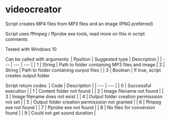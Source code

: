 # videocreator
Script creates MP4 files from MP3 files and an image (PNG preferred)

Script uses fffmpeg / ffprobe exe tools, read more on this in script comments

Tested with Windows 10

Can be called with arguments:
| Ppsition | Suggested type | Description |
| --- | --- | --- |
| 1 | String | Path to folder containing MP3 files and image
| 2 | String | Path to folder containing ourput files |
| 3 | Boolean | If true, script creates output folder

Script return codes:
| Code | Description |
| --- | --- |
| 0 | Successful execution |
| 1 | Content folder not found |
| 2 | Image filename not found |
| 3 | Image filename does not exist |
| 4 | Output folder creation permisssion not set |
| 5 | Output folder creation permisssion not granted |
| 6 | ffmpeg exe not found |
| 7 | ffprobe exe not found |
| 8 | No files for conversion found |
| 9 | Could not get sound duration |
